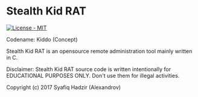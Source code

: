 # Stealth Kid RAT

<p align="left">
    <a href="https://github.com/SyafiqHadzir/Stealth-Kid-RAT/blob/Concept/LICENSE">
        <img src="https://img.shields.io/badge/License-MIT%20%2F%20Apache--2.0-blue.svg?style=plastic?maxAge=7200" alt="License - MIT">
    </a>
</p>

Codename: Kiddo (Concept)
 
Stealth Kid RAT is an opensource remote administration tool mainly written in C.

Disclaimer: Stealth Kid RAT source code is written intentionally for EDUCATIONAL PURPOSES ONLY. Don't use them for illegal activities.

Copyright (c) 2017 Syafiq Hadzir (Alexandrov)
